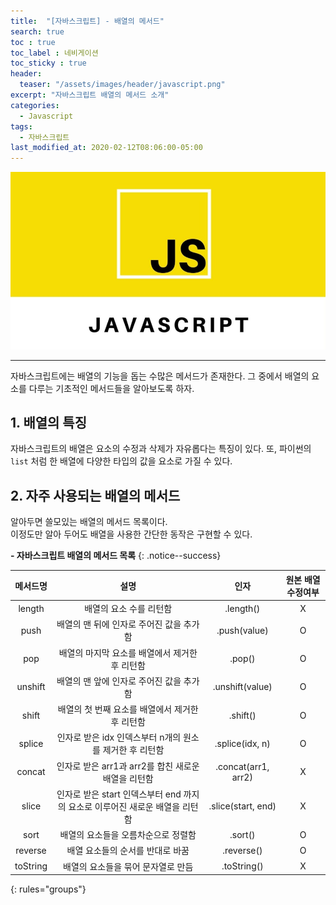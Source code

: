 ```yaml
---
title:  "[자바스크립트] - 배열의 메서드"
search: true
toc : true
toc_label : 네비게이션
toc_sticky : true
header:
  teaser: "/assets/images/header/javascript.png"
excerpt: "자바스크립트 배열의 메서드 소개"
categories:
  - Javascript
tags:
  - 자바스크립트
last_modified_at: 2020-02-12T08:06:00-05:00
---
```


<img src = "/assets/images/header/javascript.png">

---

자바스크립트에는 배열의 기능을 돕는 수많은 메서드가 존재한다.
그 중에서 배열의 요소를 다루는 기초적인 메서드들을 알아보도록 하자.  

## 1. 배열의 특징  
자바스크립트의 배열은 요소의 수정과 삭제가 자유롭다는 특징이 있다.
또, 파이썬의 `list` 처럼 한 배열에 다양한 타입의 값을 요소로 가질 수 있다.

## 2. 자주 사용되는 배열의 메서드  
알아두면 쓸모있는 배열의 메서드 목록이다.  
이정도만 알아 두어도 배열을 사용한 간단한 동작은 구현할 수 있다.  


**- 자바스크립트 배열의 메서드 목록**
{: .notice--success}  

| 메서드명  | 설명 | 인자 | 원본 배열 수정여부 |
|:--------:  |:----------------------:|:-------:|:-------:|
| length     | 배열의 요소 수를 리턴함  | .length()   |  X   |
| push    | 배열의 맨 뒤에 인자로 주어진 값을 추가함        | .push(value)|  O    |
| pop       | 배열의 마지막 요소를 배열에서 제거한 후 리턴함   | .pop()  |  O    |
|  unshift   | 배열의 맨 앞에 인자로 주어진 값을 추가함 | .unshift(value)| O    |
| shift  | 배열의 첫 번째 요소를 배열에서 제거한 후 리턴함   |.shift() |  O   |
| splice  |인자로 받은 idx 인덱스부터 n개의 원소를 제거한 후 리턴함| .splice(idx, n)  |  O   |
| concat  | 인자로 받은 arr1과 arr2를 합친 새로운 배열을 리턴함    | .concat(arr1, arr2)|  X   |
| slice  | 인자로 받은 start 인덱스부터 end 까지의 요소로 이루어진 새로운 배열을 리턴함   |  .slice(start, end)        |   X  |
| sort | 배열의 요소들을 오름차순으로 정렬함   |   .sort() |  O   |
| reverse  | 배열 요소들의 순서를 반대로 바꿈   | .reverse()   |  O   |
| toString | 배열의 요소들을 묶어 문자열로 만듬   |   .toString() |  X  |
{: rules="groups"}
